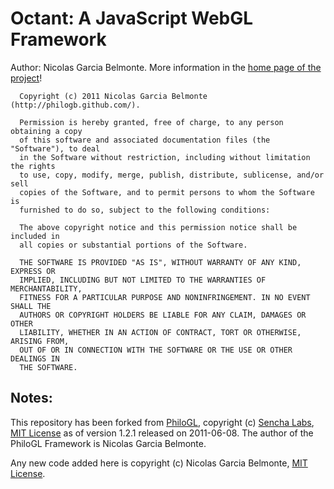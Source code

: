 Octant: A JavaScript WebGL Framework
=====================================

Author: Nicolas Garcia Belmonte. More information in the [home page of the project](http://philogb.github.com/octant/)!

      Copyright (c) 2011 Nicolas Garcia Belmonte (http://philogb.github.com/).

      Permission is hereby granted, free of charge, to any person obtaining a copy
      of this software and associated documentation files (the "Software"), to deal
      in the Software without restriction, including without limitation the rights
      to use, copy, modify, merge, publish, distribute, sublicense, and/or sell
      copies of the Software, and to permit persons to whom the Software is
      furnished to do so, subject to the following conditions:

      The above copyright notice and this permission notice shall be included in
      all copies or substantial portions of the Software.

      THE SOFTWARE IS PROVIDED "AS IS", WITHOUT WARRANTY OF ANY KIND, EXPRESS OR
      IMPLIED, INCLUDING BUT NOT LIMITED TO THE WARRANTIES OF MERCHANTABILITY,
      FITNESS FOR A PARTICULAR PURPOSE AND NONINFRINGEMENT. IN NO EVENT SHALL THE
      AUTHORS OR COPYRIGHT HOLDERS BE LIABLE FOR ANY CLAIM, DAMAGES OR OTHER
      LIABILITY, WHETHER IN AN ACTION OF CONTRACT, TORT OR OTHERWISE, ARISING FROM,
      OUT OF OR IN CONNECTION WITH THE SOFTWARE OR THE USE OR OTHER DEALINGS IN
      THE SOFTWARE.



Notes:
------

This repository has been forked from [PhiloGL](http://github.com/senchalabs/philogl), 
copyright (c) [Sencha Labs](http://senchalabs.org/), [MIT License](http://github.com/senchalabs/philogl/LICENSE) 
as of version 1.2.1 released on 2011-06-08. The author of the PhiloGL Framework is Nicolas Garcia Belmonte.

Any new code added here is copyright (c) Nicolas Garcia Belmonte, [MIT License](http://github.com/philogb/octant/LICENSE).
